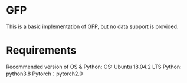 # GFP
This is a basic implementation of GFP, but no data support is provided.
# Requirements
Recommended version of OS & Python:
OS: Ubuntu 18.04.2 LTS
Python: python3.8
Pytorch：pytorch2.0
